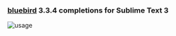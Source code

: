 ### [bluebird](http://bluebirdjs.com/) 3.3.4 completions for Sublime Text 3

![usage](http://i.imgur.com/zKdMAAT.gif)
